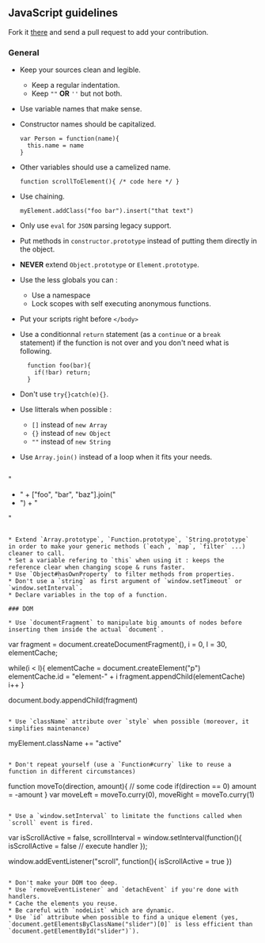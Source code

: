 ## JavaScript guidelines

Fork it [there](https://github.com/mlbli/js-guidelines) and send a pull request to add your contribution. 

### General

* Keep your sources clean and legible. 
  * Keep a regular indentation.
  * Keep `""` **OR** `''` but not both.
* Use variable names that make sense.
* Constructor names should be capitalized.
  
  ```
  var Person = function(name){
    this.name = name
  }
  ```
  
* Other variables should use a camelized name.
  
  ```
  function scrollToElement(){ /* code here */ }
  ```

* Use chaining. 

   ```
   myElement.addClass("foo bar").insert("that text")
   ```

* Only use `eval` for `JSON` parsing legacy support. 
* Put methods in `constructor.prototype` instead of putting them directly in the object. 
* **NEVER** extend `Object.prototype` or `Element.prototype`. 
* Use the less globals you can :
  * Use a namespace
  * Lock scopes with self executing anonymous functions. 
* Put your scripts right before `</body>`
* Use a conditionnal `return` statement (as a `continue` or a `break` statement) if the function is not over and you don't need what is following. 

  ```
    function foo(bar){
      if(!bar) return;
    }
  ```
  
* Don't use `try{}catch(e){}`.
* Use litterals when possible :
  * `[]` instead of `new Array`
  * `{}` instead of `new Object`
  * `""` instead of `new String`
* Use `Array.join()` instead of a loop when it fits your needs. 
  
  ```
 "<ul><li>" + ["foo", "bar", "baz"].join("</li><li>") + "</li></ul>"
  ```

* Extend `Array.prototype`, `Function.prototype`, `String.prototype` in order to make your generic methods (`each`, `map`, `filter` ...) cleaner to call. 
* Set a variable refering to `this` when using it : keeps the reference clear when changing scope & runs faster. 
* Use `Object#hasOwnProperty` to filter methods from properties.
* Don't use a `string` as first argument of `window.setTimeout` or `window.setInterval`.
* Declare variables in the top of a function.

### DOM

* Use `documentFragment` to manipulate big amounts of nodes before inserting them inside the actual `document`. 

  ```
  var fragment = document.createDocumentFragment(),
  	  i = 0,
  	  l = 30,
  	  elementCache;
  
  while(i < l){
  	elementCache = document.createElement("p")
  	elementCache.id = "element-" + i
    fragment.appendChild(elementCache)
    i++
  }
  
  document.body.appendChild(fragment)
  ```

* Use `className` attribute over `style` when possible (moreover, it simplifies maintenance)

  ```
  myElement.className += "active"
  ```
  
* Don't repeat yourself (use a `Function#curry` like to reuse a function in different circumstances)

  ```
  function moveTo(direction, amount){
    // some code
    if(direction == 0) amount = -amount
  }
  var moveLeft = moveTo.curry(0),
      moveRight = moveTo.curry(1)
  ```
  
* Use a `window.setInterval` to limitate the functions called when `scroll` event is fired. 

  ```
  var isScrollActive = false,
  	  scrollInterval = window.setInterval(function(){
        isScrollActive = false
        // execute handler
      });
  
  window.addEventListener("scroll", function(){
    isScrollActive = true
  })
  
  ```

* Don't make your DOM too deep. 
* Use `removeEventListener` and `detachEvent` if you're done with handlers. 
* Cache the elements you reuse. 
* Be careful with `nodeList` which are dynamic. 
* Use `id` attribute when possible to find a unique element (yes, `document.getElementsByClassName("slider")[0]` is less efficient than `document.getElementById("slider")`).


